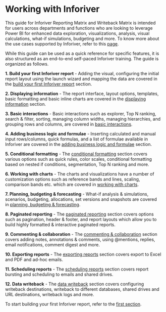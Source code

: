 # Working with Inforiver

This guide for Inforiver Reporting Matrix and Writeback Matrix is intended for users across departments and functions who are looking to leverage Power BI for enhanced data exploration, visualizations, analysis, visual calculations, what-if simulations, budgeting and more. To know more about the use cases supported by Inforiver, refer to this [page](../).&#x20;

While this guide can be used as a quick reference for specific features, it is also structured as an end-to-end self-paced Inforiver training. The guide is organized as follows.

**1. Build your first Inforiver report** - Adding the visual, configuring the initial report layout using the launch wizard and mapping the data are covered in the [build your first Inforiver report](1.-build-your-first-inforiver-report.md) section.

**2. Displaying information** - The report interface, layout options, templates, basic formatting and basic inline charts are covered in the [displaying information](2.-displaying-information/) section.

**3. Basic interactions** - Basic interactions such as explorer, Top N ranking, search & filter, sorting, managing column widths, managing hierarchies, and grouping rows and columns, are covered in [basic interactions](3.-basic-interactions/).&#x20;

**4. Adding business logic and formulae** - Inserting calculated and manual input rows/columns, quick formulas, and a list of formulae available in Inforiver are covered in the [adding business logic and formulae](4.-adding-business-logic-and-formulae/) section.

**5. Conditional formatting** - The [conditional formatting](5.-conditional-formatting.md) section covers various options such as quick rules, color scales, conditional formatting based on nested if conditions, segmentation, Top N ranking and more.

**6. Working with charts** - The charts and visualizations have a number of customization options such as reference bands and lines, scaling, comparison bands etc. which are covered in [working with charts](6.-working-with-charts.md).

**7. Planning, budgeting & forecasting** - What-if analysis & simulations, scenarios, budgeting, allocations, set versions and snapshots are covered in [planning, budgeting & forecasting](7.-planning-budgeting-and-forecasting/).

**8. Paginated reporting** - The [paginated reporting](8.-paginated-reporting/) section covers options such as pagination, header & footer, and report layouts which allow you to build highly formatted & interactive paginated reports.

**9. Commenting & collaboration** - The [commenting & collaboration](8.-commenting-and-collaboration/) section covers adding notes, annotations & comments, using @mentions, replies, email notifications, comment digest and more.

**10. Exporting reports** - The [exporting reports](10.-exporting-reports/) section covers export to Excel and PDF and ad-hoc emails.

**11. Scheduling reports** - The [scheduling reports](11.-scheduling-reports/) section covers report bursting and scheduling to emails and shared drives.

**12. Data writeback** - The [data writeback](12.-data-writeback/) section covers configuring writeback destinations, writeback to different databases, shared drives and URL destinations, writeback logs and more.&#x20;

To start building your first Inforiver report, refer to the [first section](1.-build-your-first-inforiver-report.md).&#x20;
